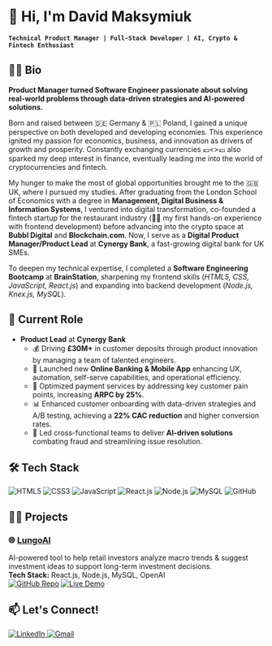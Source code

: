 # 👋 Hi, I'm David Maksymiuk

**`Technical Product Manager | Full-Stack Developer | AI, Crypto & Fintech Enthusiast`**

## 🙋‍♂️ Bio

**Product Manager turned Software Engineer passionate about solving real-world problems through data-driven strategies and AI-powered solutions.**

Born and raised between 🇩🇪 Germany & 🇵🇱 Poland, I gained a unique perspective on both developed and developing economies. This experience ignited my passion for economics, business, and innovation as drivers of growth and prosperity. Constantly exchanging currencies 💶<>💷 also sparked my deep interest in finance, eventually leading me into the world of cryptocurrencies and fintech.

My hunger to make the most of global opportunities brought me to the 🇬🇧 UK, where I pursued my studies. After graduating from the London School of Economics with a degree in **Management, Digital Business & Information Systems**, I ventured into digital transformation, co-founded a fintech startup for the restaurant industry (👨‍💻 my first hands-on experience with frontend development) before advancing into the crypto space at **Bubbl Digital** and **Blockchain.com**. Now, I serve as a **Digital Product Manager/Product Lead** at **Cynergy Bank**, a fast-growing digital bank for UK SMEs.

To deepen my technical expertise, I completed a **Software Engineering Bootcamp** at **BrainStation**, sharpening my frontend skills (*HTML5, CSS, JavaScript, React.js*) and expanding into backend development (*Node.js, Knex.js, MySQL*).

## 💼 Current Role

- **Product Lead** at **Cynergy Bank**  
  - 💰 Driving **£30M+** in customer deposits through product innovation by managing a team of talented engineers.  
  - 📱 Launched new **Online Banking & Mobile App** enhancing UX, automation, self-serve capabilities, and operational efficiency.  
  - 🔧 Optimized payment services by addressing key customer pain points, increasing **ARPC by 25%**.  
  - 📊 Enhanced customer onboarding with data-driven strategies and A/B testing, achieving a **22% CAC reduction** and higher conversion rates.  
  - 🤖 Led cross-functional teams to deliver **AI-driven solutions** combating fraud and streamlining issue resolution.  


## 🛠️ Tech Stack

<p align="left">
  <img src="https://img.shields.io/badge/HTML5-E34F26?style=for-the-badge&logo=html5&logoColor=white" alt="HTML5" />
  <img src="https://img.shields.io/badge/CSS3-1572B6?style=for-the-badge&logo=css3&logoColor=white" alt="CSS3" />
  <img src="https://img.shields.io/badge/JavaScript-F7DF1E?style=for-the-badge&logo=javascript&logoColor=black" alt="JavaScript" />
  <img src="https://img.shields.io/badge/React-20232A?style=for-the-badge&logo=react&logoColor=61DAFB" alt="React.js" />
  <img src="https://img.shields.io/badge/Node.js-339933?style=for-the-badge&logo=nodedotjs&logoColor=white" alt="Node.js" />
  <img src="https://img.shields.io/badge/MySQL-4479A1?style=for-the-badge&logo=mysql&logoColor=white" alt="MySQL" />
  <img src="https://img.shields.io/badge/GitHub-181717?style=for-the-badge&logo=github&logoColor=white" alt="GitHub" />
</p>

## 👨‍🎨 Projects
### 🌐 [LungoAI](https://lungo-ai.vercel.app/)
AI-powered tool to help retail investors analyze macro trends & suggest investment ideas to support long-term investment decisions.  
**Tech Stack:** React.js, Node.js, MySQL, OpenAI  
[![GitHub Repo](https://img.shields.io/badge/Repo-GitHub-black?style=for-the-badge&logo=github)]([https://github.com/yourusername/lungoai](https://github.com/davidmaxxxy/lungoAI))  
[![Live Demo](https://img.shields.io/badge/Demo-Live-green?style=for-the-badge&logo=vercel)](https://lungo-ai.vercel.app/)

## 📫 Let's Connect!

<p align="left">
  <a href="https://www.linkedin.com/in/david-maksymiuk/">
    <img src="https://img.shields.io/badge/LinkedIn-Connect-blue?style=for-the-badge&logo=linkedin" alt="LinkedIn" />
  </a>
  <a href="mailto:maksymiukdavid@gmail.com">
    <img src="https://img.shields.io/badge/Gmail-Email-red?style=for-the-badge&logo=gmail&logoColor=white" alt="Gmail" />
  </a>
</p>
